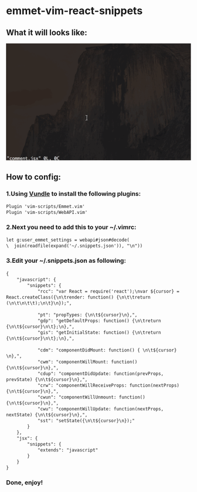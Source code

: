 # emmet-vim-react-snippets

## What it will looks like:
![emmet-vim-react-snippets](https://raw.githubusercontent.com/duteng/emmet-vim-react-snippets/master/emmet-vim-react-snippets.gif)

## How to config:
### 1.Using [Vundle](https://github.com/gmarik/Vundle.vim) to install the following plugins:
```
Plugin 'vim-scripts/Emmet.vim'
Plugin 'vim-scripts/WebAPI.vim'
```

### 2.Next you need to add this to your ~/.vimrc:
```
let g:user_emmet_settings = webapi#json#decode(
\  join(readfile(expand('~/.snippets.json')), "\n"))
```

### 3.Edit your ~/.snippets.json as following:
```
{
    "javascript": {
        "snippets": {
            "rcc": "var React = require('react');\nvar ${cursor} = React.createClass({\n\trender: function() {\n\t\treturn (\n\t\n\t\t);\n\t}\n});",

            "pt": "propTypes: {\n\t${cursor}\n},",
            "gdp": "getDefaultProps: function() {\n\treturn {\n\t${cursor}\n\t};\n},",
            "gis": "getInitialState: function() {\n\treturn {\n\t${cursor}\n\t};\n},",

            "cdm": "componentDidMount: function() { \n\t${cursor} \n},",
            "cwm": "componentWillMount: function() {\n\t${cursor}\n},",
            "cdup": "componentDidUpdate: function(prevProps, prevState) {\n\t${cursor}\n},",
            "crw": "componentWillReceiveProps: function(nextProps) {\n\t${cursor}\n},",
            "cwun": "componentWillUnmount: function() {\n\t${cursor}\n},",
            "cwu": "componentWillUpdate: function(nextProps, nextState) {\n\t${cursor}\n},",
            "sst": "setState({\n\t${cursor}\n});"
        }
    },
    "jsx": {
        "snippets": {
            "extends": "javascript"
        }
    }
}
```
### Done, enjoy!



